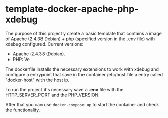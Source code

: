 # template-docker-apache-php-xdebug
The purpose of this project y create a basic template that contains a image of Apache (2.4.38 Debian) + php (specified version in the .env file) with xdebug configured.
Current versions:
 - Apache :2.4.38 (Debian).
 - PHP: Ve

The dockerfile installs the necessary extensions to work with xdebug and configure a entrypoint that save in the container /etc/host file a entry called "docker-host" with the host ip.

To run the project it's necessary save a **.env** file with the HTTP_SERVER_PORT and the PHP_VERSION.

After that you can use ```docker-compose up``` to start the container and check the functionality.
